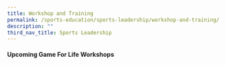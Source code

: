 ```yaml
---
title: Workshop and Training
permalink: /sports-education/sports-leadership/workshop-and-training/
description: ""
third_nav_title: Sports Leadership
---
```

#### **Upcoming Game For Life Workshops**